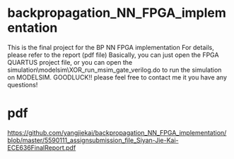# backpropagation_NN_FPGA_implementation
This is the final project for the BP NN FPGA implementation 
For details, please refer to the report (pdf file)
Basically, you can just open the FPGA QUARTUS project file, or you can 
open the simulation\modelsim\XOR_run_msim_gate_verilog.do to run the simulation on 
MODELSIM. GOODLUCK!! please feel free to contact me it you have any questions!
# pdf 
https://github.com/yangjiekai/backpropagation_NN_FPGA_implementation/blob/master/5590111_assignsubmission_file_Siyan-Jie-Kai-ECE636FinalReport.pdf


